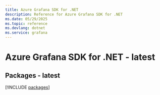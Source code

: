 ```yaml
---
title: Azure Grafana SDK for .NET
description: Reference for Azure Grafana SDK for .NET
ms.date: 05/29/2025
ms.topic: reference
ms.devlang: dotnet
ms.service: grafana
---
```

# Azure Grafana SDK for .NET - latest
## Packages - latest
[!INCLUDE [packages](grafana-index.md)]